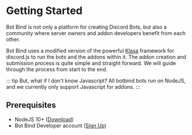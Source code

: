# Getting Started

Bot Bind is not only a platform for creating Discord Bots, but also a community where server owners and addon developers benefit from each other.

Bot Bind uses a modified version of the powerful [Klasa](https://github.com/botbind/klasa) framework for discord.js to run the bots and the addons within it. The addon creation and submission process is quite simple and straight forward. We will guide through the process from start to the end.

::: tip But, what if I don't know Javascript?
All botbind bots run on NodeJS, and we currently only support Javascript for addons.
:::

## Prerequisites

- NodeJS 10+ ([Download](https://nodejs.org/en/download/))
- Bot Bind Developer account ([Sign Up](http://botbind.com/dev))
